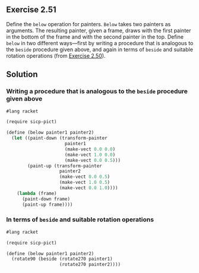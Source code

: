 ## Exercise 2.51

Define the `below` operation for painters. `Below` takes two painters as
arguments. The resulting painter, given a frame, draws with the first painter in
the bottom of the frame and with the second painter in the top. Define `below`
in two different ways—first by writing a procedure that is analogous to the
`beside` procedure given above, and again in terms of `beside` and suitable
rotation operations (from [Exercise 2.50](./2.50.md)).

## Solution

### Writing a procedure that is analogous to the `beside` procedure given above

```scheme
#lang racket

(require sicp-pict)

(define (below painter1 painter2)
  (let ((paint-down (transform-painter
                      painter1
                      (make-vect 0.0 0.0)
                      (make-vect 1.0 0.0)
                      (make-vect 0.0 0.5)))
        (paint-up (transform-painter
                    painter2
                    (make-vect 0.0 0.5)
                    (make-vect 1.0 0.5)
                    (make-vect 0.0 1.0))))
    (lambda (frame)
      (paint-down frame)
      (paint-up frame))))
```

### In terms of `beside` and suitable rotation operations

```scheme
#lang racket

(require sicp-pict)

(define (below painter1 painter2)
  (rotate90 (beside (rotate270 painter1)
                    (rotate270 painter2))))
```
